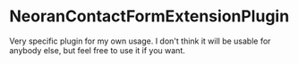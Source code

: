 # NeoranContactFormExtensionPlugin

Very specific plugin for my own usage. I don't think it will be usable for anybody else, but feel free to use it if you want.
